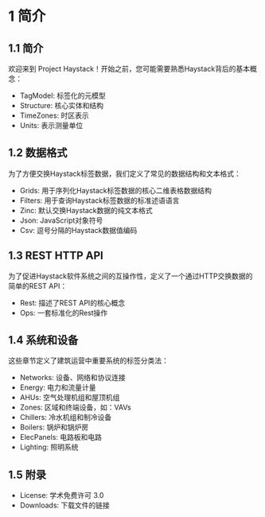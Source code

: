 # 1 简介

## 1.1 简介
欢迎来到 Project Haystack！开始之前，您可能需要熟悉Haystack背后的基本概念：

+ TagModel: 标签化的元模型
+ Structure: 核心实体和结构
+ TimeZones: 时区表示
+ Units: 表示测量单位

## 1.2 数据格式
为了方便交换Haystack标签数据，我们定义了常见的数据结构和文本格式：

+ Grids: 用于序列化Haystack标签数据的核心二维表格数据结构
+ Filters: 用于查询Haystack标签数据的标准述语语言
+ Zinc: 默认交换Haystack数据的纯文本格式
+ Json: JavaScript对象符号
+ Csv: 逗号分隔的Haystack数据值编码

## 1.3 REST HTTP API
为了促进Haystack软件系统之间的互操作性，定义了一个通过HTTP交换数据的简单的REST API：

+ Rest: 描述了REST API的核心概念
+ Ops: 一套标准化的Rest操作

## 1.4 系统和设备
这些章节定义了建筑运营中重要系统的标签分类法：

+ Networks: 设备、网络和协议连接
+ Energy: 电力和流量计量
+ AHUs: 空气处理机组和屋顶机组
+ Zones: 区域和终端设备，如：VAVs
+ Chillers: 冷水机组和制冷设备
+ Boilers: 锅炉和锅炉房
+ ElecPanels: 电路板和电路
+ Lighting: 照明系统

## 1.5 附录
+ License: 学术免费许可 3.0
+ Downloads: 下载文件的链接

